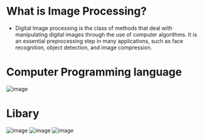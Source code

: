 # What is Image Processing?
 * Digital Image processing is the class of methods that deal with manipulating digital images through the use of computer algorithms. It is an essential preprocessing step in many applications, such as face recognition, object detection, and image compression.
# Computer Programming language
![image](https://github.com/BAITOEYSRN/Image-Processing/assets/143509703/80cd30f1-d27d-451a-8410-8aa7e2507813)
# Libary
   ![image](https://github.com/BAITOEYSRN/Image-Processing/assets/143509703/f616df15-40c7-4f6a-b861-6a2cb5e881e9)
   ![image](https://github.com/BAITOEYSRN/Image-Processing/assets/143509703/a91c3360-b787-4ff6-ab9e-838f679662ad)
   ![image](https://github.com/BAITOEYSRN/Image-Processing/assets/143509703/4a1c4292-d3e4-4de2-8484-7383fa55ae91)

